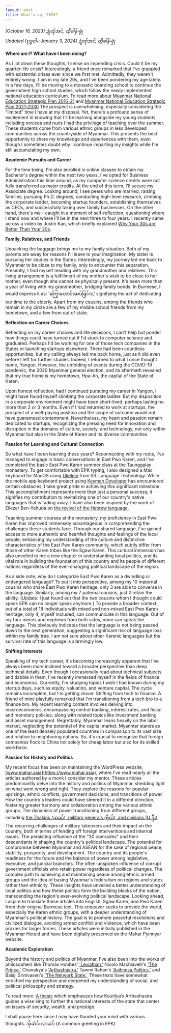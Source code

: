 ```yaml
---
layout: post
title: What's up, 2023?
---
```


*[October 16, 2023] ဍုံထ်ုအင်, ထီ့ခါန်ႋဖၠုံ*  
*Updated [ဗုဒ္ဓဝါႋ၊ January 3, 2024] ဍုံထ်ုအင်, ထီ့ခါန်ႋဖၠုံ*  

**Where am I? What have I been doing?**

As I jot down these thoughts, I sense an impending crisis. Could it be my quarter-life crisis? Interestingly, a friend once remarked that I've grappled with existential crises ever since we first met. Admittedly, they weren't entirely wrong. I am in my late 20s, and I've been pondering my age lately. In a few days, I'll be moving to a monastic boarding school to continue the government high school studies, which follow the newly implemented national education curriculum. To read more about [Myanmar National Education Strategic Plan 2016-21](https://www.britishcouncil.org/sites/default/files/myanmar_national_education_strategic_plan_2016-21.pdf) and [Myanmar National Education Strategic Plan 2021-2030](https://www.moe.gov.mm/sites/default/files/NESP%202021-2030Eng.pdf) The prospect is overwhelming, especially considering the "limited" time I have at my disposal. Yet, there's a profound sense of excitement in knowing that I'll be learning alongside my young students, including novices and nuns I had the privilege of teaching over the summer. These students come from various ethnic groups in less developed communities across the countryside of Myanmar. This presents the best opportunity to share my knowledge and experiences with them, even though I sometimes doubt why I continue imparting my insights while I'm still accumulating my own. 

**Academic Pursuits and Career**

For the time being, I'm also enrolled in online classes to obtain my Bachelor's degree within the next two years. I've opted for Business Administration this time around, as my computer science credits were not fully transferred as major credits. At the end of this term, I'll secure my Associate degree. Looking around, I see peers who are married, raising families, pursuing Ph.D. degrees, conducting high-level research, climbing the corporate ladder, becoming startup founders, establishing themselves as CEOs, and successfully taking over family businesses. On the other hand, there's me - caught in a moment of self-reflection, questioning where I stand now and where I'll be in the next three to four years. I recently came across a video by Justin Kan, which briefly explained [Why Your 30s are Better Than Your 20s](https://www.youtube.com/watch?v=NYig8i5VP9Q).

**Family, Relatives, and Friends**

Unpacking the baggage brings me to my family situation. Both of my parents are away for reasons I'll leave to your imagination. My sister is pursuing her studies in the States. Interestingly, my journey led me back to Myanmar to be close to my family, only to encounter this separation. Presently, I find myself residing with my grandmother and relatives. This living arrangement is a fulfillment of my mother's wish to be close to her mother, even though she cannot be physically present. It's been more than a year of living with my grandmother, bridging family bonds. In Burmese, I would express it as: 'ကြွေးဟောင်းဆပ်ခြင်း။,' signifying the act of dedicating our time to the elderly. Apart from my cousins, among the friends who remain in my circle are a few of my middle school friends from my hometown, and a few from out of state. 

**Reflection on Career Choices**

Reflecting on my career choices and life decisions, I can't help but ponder how things could have turned out if I'd stuck to computer science and graduated. Perhaps I'd be working for one of those tech companies in the States or launching startups elsewhere. There had been countless opportunities, but my calling always led me back home, just as it did even before I left for further studies. Indeed, I returned to what I once thought home, Yangon. However, the unfolding of events during the COVID-19 pandemic, the 2020 Myanmar general election, and its aftermath revealed that my true home is my hometown, Hpa-An, the capital of the State of Karen. 

Upon honest reflection, had I continued pursuing my career in Yangon, I might have found myself climbing the corporate ladder. But my disposition in a corporate environment might have been short-lived, perhaps lasting no more than 2 or 3 months. Even if I had returned to work at startups, the prospect of a well-paying position and the scope of outcome would not have guaranteed contentment. Nevertheless, my heart and passion remain dedicated to startups, recognizing the pressing need for innovation and disruption in the domains of culture, society, and technology, not only within Myanmar but also in the State of Karen and its diverse communities.

**Passion for Learning and Cultural Connection**

So what have I been learning these years? Reconnecting with my roots, I've managed to engage in basic conversations in East Pwo Karen, and I've completed the basic East Pwo Karen summer class at the Taunggalay monastery. To get comfortable with EPK typing, I also designed a Mac keyboard for MacOS using [Ukelele](https://software.sil.org/ukelele/) from SIL Language Technology. While the mobile app keyboard project using [Keyman Developer](https://keyman.com/developer/download) has encountered certain obstacles, I take great pride in achieving this significant milestone. This accomplishment represents more than just a personal success; it signifies my contribution to revitalizing one of our country's native languages that is fading away. I have also been inspired by the work of Eliezer Ben-Yehuda on [the revival of the Hebrew language](https://www.jpost.com/jewish-world/jewish-news/this-week-in-history-revival-of-the-hebrew-language). 

Teaching summer courses at the monastery, my proficiency in East Pwo Karen has improved immensely advantageous in comprehending the challenges these students face. Through our shared language, I've gained access to more authentic and heartfelt thoughts and feelings of the local people, enhancing my understanding of the culture and distinctive characteristics of the East Pwo Karen community, which subtly differ from those of other Karen tribes like the Sgaw Karen. This cultural immersion has also unveiled to me a new chapter in understanding local politics, and its vital role in building the foundation of this country and its people of different nations regardless of the ever-changing political landscape of the region. 

As a side note, why do I categorize East Pwo Karen as a dwindling or endangered language? To put it into perspective, among my 10 maternal cousins who share East Pwo Karen heritage, only 3 are able to converse in the language. Similarly, among my 7 paternal cousins, just 2 retain the ability. (Update: I just found out that the two cousins whom I thought could speak EPK can no longer speak anymore.) To provide a broader context, out of a total of 18 individuals with mixed and non-mixed East Pwo Karen heritage, only 4, myself included, can communicate in this language. Out of my four nieces and nephews from both sides, none can speak the language. This obviously indicates that the language is not being passed down to the next generation, suggesting a significant risk of language loss within my family tree. I am not sure about other Karenic languages but the survival rate of this language is alarmingly low. 

**Shifting Interests**

Speaking of my tech career, it's becoming increasingly apparent that I've always been more inclined toward a broader perspective than deep technical details. Even though I occasionally read about technical subjects and dabble in them, I've recently immersed myself in the fields of finance and economics. Currently, I'm studying topics I wish I had known during my startup days, such as equity, valuation, and venture capital. The cycle remains incomplete, but I'm getting closer. Shifting from tech to finance. A friend of mine playfully remarked that I'm transitioning from a tech bro to a finance bro. My recent learning content involves delving into macroeconomics, encompassing central banking, interest rates, and fiscal and monetary policies, along with related topics like investment banking and asset management. Regrettably, Myanmar leans heavily on the labor market, neglecting the potential of the capital market. Myanmar stands as one of the least densely populated countries in comparison to its vast size and relative to neighboring nations. So, it's crucial to recognize that foreign companies flock to China not solely for cheap labor but also for its skilled workforce. 

**Passion for History and Politics**

My recent focus has been on maintaining the WordPress website, [www.mahar.asia](https://www.mahar.asia), where I've read nearly all the articles authored by a monk I consider my mentor. These articles predominantly delve into the history and politics of Myanmar, shedding light on what went wrong and right. They explore the reasons for popular uprisings, ethnic conflicts, government decisions, and transitions of power. How the country's leaders could have steered it in a different direction, fostering greater harmony and collaboration among the various ethnic groups. The dynamics of power transitioning from different groups, including [the Thakins (သခင်), military generals (ဗိုလ်), and civilians (U ဦး)](https://mahar.asia/?p=2593#:~:text=%E1%80%94%E1%80%AD%E1%80%AF%E1%80%84%E1%80%BA%E1%80%84%E1%80%B6%E1%80%9B%E1%80%B1%E1%80%B8%E1%80%A1%E1%80%90%E1%80%BD%E1%80%B1%E1%80%B7%E1%80%A1%E1%80%80%E1%80%BC%E1%80%AF%E1%80%B6%E1%80%9B%E1%80%BE%E1%80%AD%E1%80%80%E1%80%BC%E1%80%90%E1%80%B2%E1%80%B7%20%E1%80%9A%E1%80%81%E1%80%84%E1%80%BA%E1%80%94%E1%80%AD%E1%80%AF%E1%80%84%E1%80%BA%E1%80%84%E1%80%B6%E1%80%9B%E1%80%B1%E1%80%B8%E1%80%9E%E1%80%99%E1%80%AC%E1%80%B8%E1%80%9F%E1%80%B1%E1%80%AC%E1%80%84%E1%80%BA%E1%80%B8%E1%80%90%E1%80%BD%E1%80%B1%E1%80%80%20%E2%80%98%E1%80%9E%E1%80%81%E1%80%84%E1%80%BA%E1%80%A1%E1%80%AF%E1%80%95%E1%80%BA%E1%80%85%E1%80%AF%E2%80%99%E1%81%8A%20%E1%80%85%E1%80%85%E1%80%BA%E1%80%9B%E1%80%B1%E1%80%B8%E1%80%A1%E1%80%90%E1%80%BD%E1%80%B1%E1%80%B7%E1%80%A1%E1%80%80%E1%80%BC%E1%80%AF%E1%80%B6%E1%80%9B%E1%80%BE%E1%80%AD%E1%80%90%E1%80%B2%E1%80%B7%20%E1%80%90%E1%80%B1%E1%80%AC%E1%80%BA%E1%80%9C%E1%80%BE%E1%80%94%E1%80%BA%E1%80%9B%E1%80%B1%E1%80%B8%E1%80%80%E1%80%AC%E1%80%9C%E1%80%80%20%E1%80%94%E1%80%AC%E1%80%99%E1%80%8A%E1%80%BA%E1%80%80%E1%80%B1%E1%80%AC%E1%80%84%E1%80%BA%E1%80%B8%E1%80%9B%E1%80%81%E1%80%B2%E1%80%B7%E1%80%80%E1%80%BC%E1%80%90%E1%80%B2%E1%80%B7%20%E1%80%85%E1%80%85%E1%80%BA%E1%80%97%E1%80%AD%E1%80%AF%E1%80%9C%E1%80%BA%E1%80%90%E1%80%BD%E1%80%B1%E1%80%94%E1%80%B2%E1%80%B7%20%E1%80%85%E1%80%85%E1%80%BA%E1%80%A1%E1%80%84%E1%80%BC%E1%80%AD%E1%80%99%E1%80%BA%E1%80%B8%E1%80%85%E1%80%AC%E1%80%B8%E1%80%90%E1%80%BD%E1%80%B1%E1%80%80%20%E2%80%98%E1%80%97%E1%80%AD%E1%80%AF%E1%80%9C%E1%80%BA%E1%80%A1%E1%80%AF%E1%80%95%E1%80%BA%E1%80%85%E1%80%AF%E2%80%99%E1%81%8A%20%E1%80%A1%E1%80%AF%E1%80%95%E1%80%BA%E1%80%81%E1%80%BB%E1%80%AF%E1%80%95%E1%80%BA%E1%80%9B%E1%80%B1%E1%80%B8%E1%80%A1%E1%80%90%E1%80%BD%E1%80%B1%E1%80%B7%20%E1%80%A1%E1%80%80%E1%80%BC%E1%80%AF%E1%80%B6%E1%80%9B%E1%80%BE%E1%80%AD%E1%80%80%E1%80%BC%E1%80%90%E1%80%B2%E1%80%B7%20%E1%80%A1%E1%80%85%E1%80%AD%E1%80%AF%E1%80%B8%E1%80%9B%E1%80%A1%E1%80%99%E1%80%BE%E1%80%AF%E1%80%91%E1%80%99%E1%80%BA%E1%80%B8%E1%80%9F%E1%80%B1%E1%80%AC%E1%80%84%E1%80%BA%E1%80%B8%E1%80%90%E1%80%BD%E1%80%B1%20%E1%80%9B%E1%80%BE%E1%80%B1%E1%80%B7%E1%80%94%E1%80%B1%E1%80%9F%E1%80%B1%E1%80%AC%E1%80%84%E1%80%BA%E1%80%B8%E1%80%90%E1%80%BD%E1%80%B1%E1%80%80%20%E2%80%98%E1%80%A6%E1%80%B8%E1%80%A1%E1%80%AF%E1%80%95%E1%80%BA%E1%80%85%E1%80%AF%E2%80%99%E1%80%86%E1%80%AD%E1%80%AF%E1%80%95%E1%80%BC%E1%80%AE%E1%80%B8%20%E1%80%80%E1%80%BD%E1%80%B2%E1%80%95%E1%80%BC%E1%80%B2%E1%80%80%E1%80%BC%E1%80%90%E1%80%9A%E1%80%BA%E1%81%8B%20%E1%80%94%E1%80%AD%E1%80%AF%E1%80%84%E1%80%BA%E1%80%84%E1%80%B6%E1%80%9B%E1%80%B1%E1%80%B8%E1%80%A1%E1%80%81%E1%80%BC%E1%80%B1%E1%80%A1%E1%80%94%E1%80%B1%E1%80%80%20%E1%80%99%E1%80%90%E1%80%8A%E1%80%BA%E1%80%99%E1%80%84%E1%80%BC%E1%80%AD%E1%80%99%E1%80%BA%E1%80%98%E1%80%B2%20%E1%80%95%E1%80%AB%E1%80%90%E1%80%AE%E1%80%90%E1%80%BD%E1%80%84%E1%80%BA%E1%80%B8%20%E1%80%A1%E1%80%AC%E1%80%8F%E1%80%AC%E1%80%9C%E1%80%AF%E1%80%9B%E1%80%B1%E1%80%B8%E1%80%90%E1%80%BD%E1%80%B1%E1%80%96%E1%80%BC%E1%80%85%E1%80%BA%E1%80%9C%E1%80%AD%E1%80%AF%E1%80%B7%20%E1%80%A1%E1%80%81%E1%80%BB%E1%80%84%E1%80%BA%E1%80%B8%E1%80%81%E1%80%BB%E1%80%84%E1%80%BA%E1%80%B8%20%E1%80%95%E1%80%BC%E1%80%AD%E1%80%AF%E1%80%84%E1%80%BA%E1%80%86%E1%80%AD%E1%80%AF%E1%80%84%E1%80%BA%E1%80%94%E1%80%B1%E1%80%80%E1%80%BC%E1%80%90%E1%80%9A%E1%80%BA%E1%81%8B). The recurring challenges of military takeovers and their impact on the country, both in terms of fending off foreign interventions and internal issues. The persisting influence of the "30 comrades" and their descendants in shaping the country's political landscape. The potential for compromise between Myanmar and ASEAN for the sake of regional peace, stability, prosperity, and development. The country and its people's readiness for the future and the balance of power among legislative, executive, and judicial branches. The often-unspoken influence of corrupt government officials who retain power regardless of political changes. The complex path to achieving and maintaining peace among ethnic armed groups and the idea of basing Myanmar's federalism on regions and states rather than ethnicity. These insights have unveiled a better understanding of local politics and how these politics form the building blocks of the nation, transcending the region's ever-evolving political landscape. Looking ahead, I aspire to translate these articles into English, Sgaw Karen, and Pwo Karen from their original Burmese text. This endeavor seeks to provide the world, especially the Karen ethnic groups, with a deeper understanding of Myanmar's political history. The goal is to promote peaceful resolutions and civilized dialogue, avoiding armed conflict and violence, which have been proxies for larger forces. These articles were initially published in the Myanmar Herald and have been digitally preserved on the Mahar Pyinnyar website. 

**Academic Exploration**

Beyond the history and politics of Myanmar, I've also been into the works of philosophers like Thomas Hobbes' ['Leviathan,'](https://www.gutenberg.org/files/3207/3207-h/3207-h.htm) Nicolo Machiavelli's ['The Prince,'](https://www.gutenberg.org/files/1232/1232-h/1232-h.htm) Chanakya's ['Arthashastra,'](https://books.google.com.mm/books?id=ZfOBDwAAQBAJ) Tawmi Rahan's ['Avihimsa Politics,'](https://sawthinkar.github.io/blog/mentorship/#:~:text=Ahimsa%20Politics) and Balaji Srinivasen's ['The Network State.'](https://thenetworkstate.com/) These texts have somewhat enriched my perspective and deepened my understanding of social, and political philosophy and strategy. 

To read more: [A thesis](https://apps.dtic.mil/sti/pdfs/AD1019423.pdf) which emphasizes how Kautilya‘s Arthashastra guides a wise king to further the national interests of the state that center on issues of security, wealth, and prestige. 

I shall pause here since I may have flooded your mind with various thoughts. 
အ်ှဆံင်းလာဆာ် (A common greeting in EPK)

